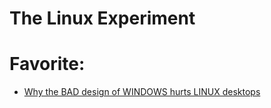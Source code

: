 # The Linux Experiment

# Favorite:
- [Why the BAD design of WINDOWS hurts LINUX desktops](https://youtu.be/GkxAp2Gh7-E)
